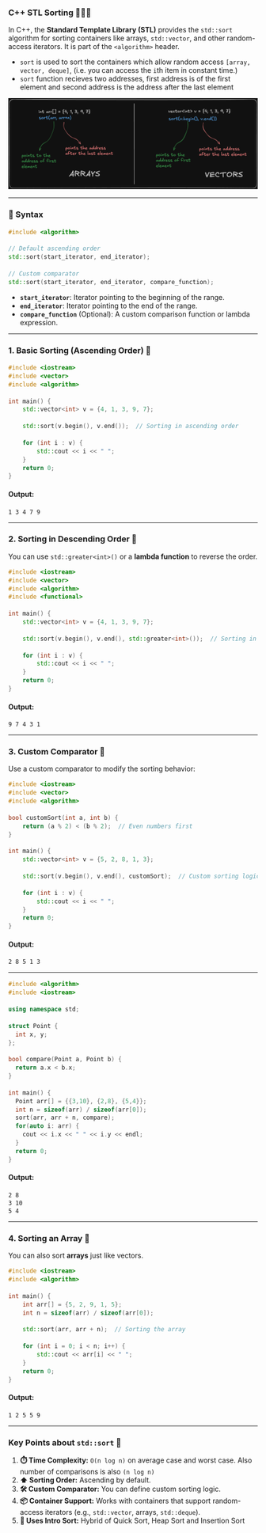 ### **C++ STL Sorting 🧑‍💻✨**

In C++, the **Standard Template Library (STL)** provides the `std::sort` algorithm for sorting containers like arrays, `std::vector`, and other random-access iterators. It is part of the `<algorithm>` header.

- `sort` is used to sort the containers which allow random access `[array, vector, deque]`, (i.e. you can access the `i`th item in constant time.)
- `sort` function recieves two addresses, first address is of the first element and second address is the address after the last element

<img src="./images/image-1.png">

---

### **📜 Syntax**

```cpp
#include <algorithm>

// Default ascending order
std::sort(start_iterator, end_iterator);

// Custom comparator
std::sort(start_iterator, end_iterator, compare_function);
```

- **`start_iterator`**: Iterator pointing to the beginning of the range.
- **`end_iterator`**: Iterator pointing to the end of the range.
- **`compare_function`** (Optional): A custom comparison function or lambda expression.

---

### **1. Basic Sorting (Ascending Order) 🔼**

```cpp
#include <iostream>
#include <vector>
#include <algorithm>

int main() {
    std::vector<int> v = {4, 1, 3, 9, 7};

    std::sort(v.begin(), v.end());  // Sorting in ascending order

    for (int i : v) {
        std::cout << i << " ";
    }
    return 0;
}
```

#### **Output:**

```
1 3 4 7 9
```

---

### **2. Sorting in Descending Order 🔽**

You can use `std::greater<int>()` or a **lambda function** to reverse the order.

```cpp
#include <iostream>
#include <vector>
#include <algorithm>
#include <functional>

int main() {
    std::vector<int> v = {4, 1, 3, 9, 7};

    std::sort(v.begin(), v.end(), std::greater<int>());  // Sorting in descending order

    for (int i : v) {
        std::cout << i << " ";
    }
    return 0;
}
```

#### **Output:**

```
9 7 4 3 1
```

---

### **3. Custom Comparator 🔧**

Use a custom comparator to modify the sorting behavior:

```cpp
#include <iostream>
#include <vector>
#include <algorithm>

bool customSort(int a, int b) {
    return (a % 2) < (b % 2);  // Even numbers first
}

int main() {
    std::vector<int> v = {5, 2, 8, 1, 3};

    std::sort(v.begin(), v.end(), customSort);  // Custom sorting logic

    for (int i : v) {
        std::cout << i << " ";
    }
    return 0;
}
```

#### **Output:**

```
2 8 5 1 3
```

---

```cpp
#include <algorithm>
#include <iostream>

using namespace std;

struct Point {
  int x, y;
};

bool compare(Point a, Point b) {
  return a.x < b.x;
}

int main() {
  Point arr[] = {{3,10}, {2,8}, {5,4}};
  int n = sizeof(arr) / sizeof(arr[0]);
  sort(arr, arr + n, compare);
  for(auto i: arr) {
    cout << i.x << " " << i.y << endl;
  }
  return 0;
}
```

#### **Output:**

```
2 8
3 10
5 4
```

---

### **4. Sorting an Array 📐**

You can also sort **arrays** just like vectors.

```cpp
#include <iostream>
#include <algorithm>

int main() {
    int arr[] = {5, 2, 9, 1, 5};
    int n = sizeof(arr) / sizeof(arr[0]);

    std::sort(arr, arr + n);  // Sorting the array

    for (int i = 0; i < n; i++) {
        std::cout << arr[i] << " ";
    }
    return 0;
}
```

#### **Output:**

```
1 2 5 5 9
```

---

### **Key Points about `std::sort` 🔑**

1. **⏱️ Time Complexity:** `O(n log n)` on average case and worst case. Also number of comparisons is also `(n log n)`
2. **⬆️ Sorting Order:** Ascending by default.
3. **🛠️ Custom Comparator:** You can define custom sorting logic.
4. **📦 Container Support:** Works with containers that support random-access iterators (e.g., `std::vector`, arrays, `std::deque`).
5. **🔄 Uses Intro Sort:** Hybrid of Quick Sort, Heap Sort and Insertion Sort
